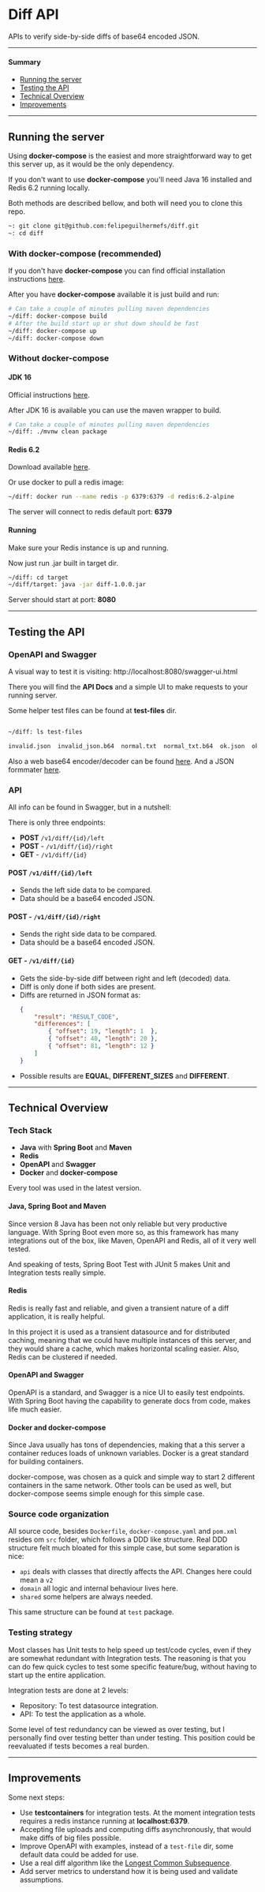 # Diff API
APIs to verify side-by-side diffs of base64 encoded JSON.

---
#### Summary
* [Running the server](#running-the-server)
* [Testing the API](#testing-the-api)
* [Technical Overview](#technical-overview)
* [Improvements](#improvements)

---

## Running the server

Using **docker-compose** is the easiest and more straightforward way
to get this server up, as it would be the only dependency. 

If you don't want to use **docker-compose** you'll need Java 16 installed
and Redis 6.2 running locally.

Both methods are described bellow, and both will need you to clone this repo.

```sh
~: git clone git@github.com:felipeguilhermefs/diff.git
~: cd diff
```


### With docker-compose (recommended)

If you don't have **docker-compose** you can find official installation
instructions [here](https://docs.docker.com/compose/install/).

After you have **docker-compose** available it is just build and run:
```sh
# Can take a couple of minutes pulling maven dependencies
~/diff: docker-compose build
# After the build start up or shut down should be fast
~/diff: docker-compose up
~/diff: docker-compose down
```

### Without docker-compose

#### JDK 16
Official instructions [here](https://openjdk.java.net/install/).

After JDK 16 is available you can use the maven wrapper to build.
```sh
# Can take a couple of minutes pulling maven dependencies
~/diff: ./mvnw clean package
```

#### Redis 6.2
Download available [here](https://redis.io/download).

Or use docker to pull a redis image:
```sh
~/diff: docker run --name redis -p 6379:6379 -d redis:6.2-alpine
```

The server will connect to redis default port: **6379**

#### Running

Make sure your Redis instance is up and running.

Now just run .jar built in target dir.
```sh
~/diff: cd target
~/diff/target: java -jar diff-1.0.0.jar
```

Server should start at port: **8080**

---

## Testing the API

### OpenAPI and Swagger

A visual way to test it is visiting: http://localhost:8080/swagger-ui.html

There you will find the **API Docs** and a simple UI to make requests
to your running server.

Some helper test files can be found at **test-files** dir.
```sh

~/diff: ls test-files

invalid.json  invalid_json.b64  normal.txt  normal_txt.b64  ok.json  ok_json.b64
```

Also a web base64 encoder/decoder can be found [here](https://www.base64encode.org/).
And a JSON formmater [here](https://jsonformatter.curiousconcept.com/).

### API

All info can be found in Swagger, but in a nutshell:

There is only three endpoints:
- **POST** `/v1/diff/{id}/left`
- **POST** - `/v1/diff/{id}/right`
- **GET** - `/v1/diff/{id}`

#### **POST** `/v1/diff/{id}/left`
- Sends the left side data to be compared.
- Data should be a base64 encoded JSON.

#### **POST** - `/v1/diff/{id}/right`
- Sends the right side data to be compared.
- Data should be a base64 encoded JSON.

#### **GET** - `/v1/diff/{id}`
- Gets the side-by-side diff between right and left (decoded) data.
- Diff is only done if both sides are present.
- Diffs are returned in JSON format as:
    ```json
    {
        "result": "RESULT_CODE",
        "differences": [
            { "offset": 19, "length": 1  },
            { "offset": 40, "length": 20 },
            { "offset": 81, "length": 12 }
        ]
    }
   ```
- Possible results are **EQUAL**, **DIFFERENT_SIZES** and **DIFFERENT**.

---

## Technical Overview

### Tech Stack
- **Java** with **Spring Boot** and **Maven**
- **Redis**
- **OpenAPI** and **Swagger**
- **Docker** and **docker-compose**

Every tool was used in the latest version.

#### Java, Spring Boot and Maven

Since version 8 Java has been not only reliable but very productive language.
With Spring Boot even more so, as this framework has many integrations
out of the box, like Maven, OpenAPI and Redis, all of it very well tested.

And speaking of tests, Spring Boot Test with JUnit 5 makes Unit and Integration
tests really simple.

#### Redis

Redis is really fast and reliable, and given a transient nature of a diff
application, it is really helpful.

In this project it is used as a transient datasource and for distributed caching,
meaning that we could have multiple instances of this server, and they would share
a cache, which makes horizontal scaling easier. Also, Redis can be clustered if needed.

#### OpenAPI and Swagger

OpenAPI is a standard, and Swagger is a nice UI to easily test endpoints.
With Spring Boot having the capability to generate docs from code, makes
life much easier.

#### Docker and docker-compose

Since Java usually has tons of dependencies, making that a this server a container
reduces loads of unknown variables. Docker is a great standard for building containers.

docker-compose, was chosen as a quick and simple way to start 2 different containers in
the same network. Other tools can be used as well, but docker-compose seems
simple enough for this simple case.

### Source code organization

All source code, besides `Dockerfile`, `docker-compose.yaml` and `pom.xml` resides
om `src` folder, which follows a DDD like structure. Real DDD structure felt much bloated
for this simple case, but some separation is nice:

- `api` deals with classes that directly affects the API. Changes here could mean a `v2`
- `domain` all logic and internal behaviour lives here.
- `shared` some helpers are always needed.

This same structure can be found at `test` package.

### Testing strategy

Most classes has Unit tests to help speed up test/code cycles, even
if they are somewhat redundant with Integration tests. The reasoning is
that you can do few quick cycles to test some specific feature/bug, without
having to start up the entire application.

Integration tests are done at 2 levels:
- Repository: To test datasource integration. 
- API: To test the application as a whole.

Some level of test redundancy can be viewed as over testing, but I
personally find over testing better than under testing. This position
could be reevaluated if tests becomes a real burden.

---

## Improvements

Some next steps:
- Use **testcontainers** for integration tests. At the moment integration tests requires
  a redis instance running at **localhost:6379**. 
- Accepting file uploads and computing diffs asynchronously, that would make
  diffs of big files possible.
- Improve OpenAPI with examples, instead of a `test-file` dir, some default
  data could be added for use.
- Use a real diff algorithm like the 
  [Longest Common Subsequence](https://en.wikipedia.org/wiki/Longest_common_subsequence_problem).
- Add server metrics to understand how it is being used and validate assumptions.
